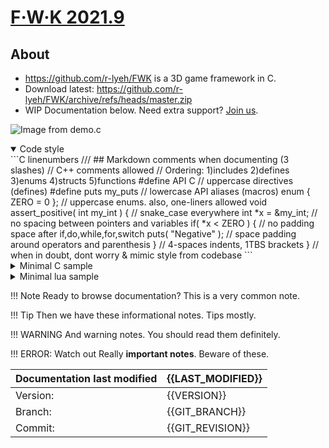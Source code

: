 # [F·W·K 2021.9](https://github.com/r-lyeh/FWK)

## About

- https://github.com/r-lyeh/FWK is a 3D game framework in C.
- Download latest: https://github.com/r-lyeh/FWK/archive/refs/heads/master.zip
- WIP Documentation below. Need extra support? <a href="https://discord.gg/vu6Vt9d">Join us</a>.

![Image from demo.c](https://i.imgur.com/sInbRoA.gif)

<details open><summary>Code style</summary>
```C linenumbers
/// ## Markdown comments when documenting (3 slashes)
// C++ comments allowed
// Ordering: 1)includes 2)defines 3)enums 4)structs 5)functions
#define API  C                       // uppercase directives (defines)
#define puts my_puts                 // lowercase API aliases (macros)
enum { ZERO = 0 };                   // uppercase enums. also, one-liners allowed
void assert_positive( int my_int ) { // snake_case everywhere
    int *x = &my_int;                // no spacing between pointers and variables
    if( *x < ZERO ) {                // no padding space after if,do,while,for,switch
        puts( "Negative" );          // space padding around operators and parenthesis
    }                                // 4-spaces indents, 1TBS brackets
}                                    // when in doubt, dont worry & mimic style from codebase
```
</details>

<details><summary>Minimal C sample</summary>
```C
// Minimal C sample
#include "fwk.h"
int main(int argc, char **argv) {
    window_create(75.0, 0); // 75% size, no extra flags
    while( window_swap() && !input(KEY_ESC) ) { // game loop
        puts("hello fwk");
    }
}
```
</details>

<details><summary>Minimal lua sample</summary>
```Lua
-- Minimal Lua sample
local fwk = require("fwk")
fwk.window_create(75.0,0) -- 75% size, no extra flags
while fwk.window_swap() == 1 do -- game loop
    print("hello fwk")
end
```
</details>

!!! Note
    Ready to browse documentation? This is a very common note.

!!! Tip
    Then we have these informational notes. Tips mostly.

!!! WARNING
    And warning notes. You should read them definitely.

!!! ERROR: Watch out
    Really **important notes**. Beware of these.

| Documentation last modified | {{LAST_MODIFIED}} |
|:--------------|:------------|
|Version:       | {{VERSION}} |
|Branch:        | {{GIT_BRANCH}} |
|Commit:        | {{GIT_REVISION}} |

